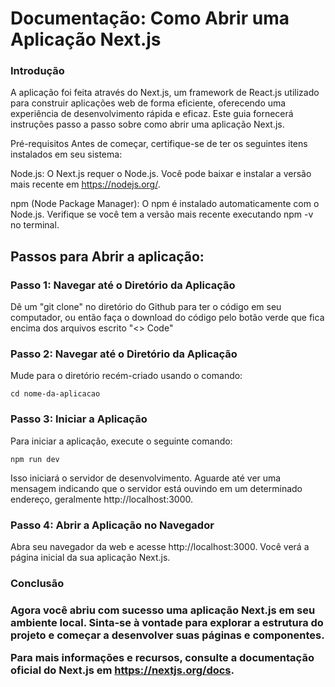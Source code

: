 <h1>Documentação: Como Abrir uma Aplicação Next.js</h1>
<h3>Introdução</h3>
<p>A aplicação foi feita através do Next.js, um framework de React.js utilizado para construir aplicações web de forma eficiente, oferecendo uma experiência de desenvolvimento rápida e eficaz. Este guia fornecerá instruções passo a passo sobre como abrir uma aplicação Next.js.</p>

Pré-requisitos
Antes de começar, certifique-se de ter os seguintes itens instalados em seu sistema:

Node.js: O Next.js requer o Node.js. Você pode baixar e instalar a versão mais recente em https://nodejs.org/.

npm (Node Package Manager): O npm é instalado automaticamente com o Node.js. Verifique se você tem a versão mais recente executando npm -v no terminal.

<h2>Passos para Abrir a aplicação:</h2>

<h3>Passo 1: Navegar até o Diretório da Aplicação</h3>
<p>Dê um "git clone" no diretório do Github para ter o código em seu computador, ou então faça o download do código pelo botão verde que fica encima dos arquivos escrito "<> Code"</p>

<h3>Passo 2: Navegar até o Diretório da Aplicação</h3>
<p>Mude para o diretório recém-criado usando o comando:</p>

<code>cd nome-da-aplicacao</code>
<h3>Passo 3: Iniciar a Aplicação</h3>
<p>Para iniciar a aplicação, execute o seguinte comando:</p>

<code>npm run dev</code>

Isso iniciará o servidor de desenvolvimento. Aguarde até ver uma mensagem indicando que o servidor está ouvindo em um determinado endereço, geralmente http://localhost:3000.

<h3>Passo 4: Abrir a Aplicação no Navegador</h3>
<p>Abra seu navegador da web e acesse http://localhost:3000. Você verá a página inicial da sua aplicação Next.js.</p>

<h3>Conclusão<h3>
<p>Agora você abriu com sucesso uma aplicação Next.js em seu ambiente local. Sinta-se à vontade para explorar a estrutura do projeto e começar a desenvolver suas páginas e componentes.</p>

<p>Para mais informações e recursos, consulte a documentação oficial do Next.js em <a href="https://nextjs.org/docs">https://nextjs.org/docs<a>.</p>
